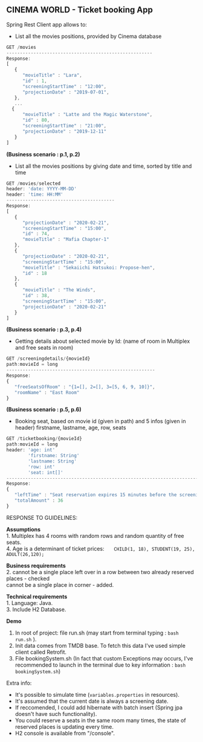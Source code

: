 ## CINEMA WORLD - Ticket booking App

Spring Rest Client app allows to:

+ List all the movies positions, provided by Cinema database

```javascript
GET /movies
------------------------------------------------------
Response:
[
   {
      "movieTitle" : "Lara",
      "id" : 1,
      "screeningStartTime" : "12:00",
      "projectionDate" : "2019-07-01",
   },
   ...
  {
      "movieTitle" : "Latte and the Magic Waterstone",
      "id" : 80,
      "screeningStartTime" : "21:00",
      "projectionDate" : "2019-12-11"
   }
]
```

**(Business scenario : p.1, p.2)**
+ List all the movies positions by giving date and time, sorted by title and time 
```javascript
GET /movies/selected
header: 'date: YYYY-MM-DD'
header: 'time: HH:MM'
----------------------------------------
Response:
[
   {
      "projectionDate" : "2020-02-21",
      "screeningStartTime" : "15:00",
      "id" : 74,
      "movieTitle" : "Mafia Chapter-1"
   },
   {
      "projectionDate" : "2020-02-21",
      "screeningStartTime" : "15:00",
      "movieTitle" : "Sekaiichi Hatsukoi: Propose-hen",
      "id" : 18
   },
   {
      "movieTitle" : "The Winds",
      "id" : 38,
      "screeningStartTime" : "15:00",
      "projectionDate" : "2020-02-21"
   }
]
```
**(Business scenario : p.3, p.4)**
+ Getting details about selected movie by Id: (name of room in Multiplex and free seats in room)

```javascript
GET /screeningdetails/{movieId}
path:movieId = long
-------------------------------------------------------
Response:
{
   "freeSeatsOfRoom" : "{1=[], 2=[], 3=[5, 6, 9, 10]}",
   "roomName" : "East Room"
}
```

**(Business scenario : p.5, p.6)**
+ Booking seat, based on movie id (given in path) and 5 infos (given in header)
 firstname, lastname, age, row, seats
```javascript
GET /ticketbooking/{movieId}
path:movieId = long
header: 'age: int'
        'firstname: String' 
        'lastname: String' 
        'row: int'
        'seat: int[]'
------------------------------------------------------------------------------------------
Response:
{
   "leftTime" : "Seat reservation expires 15 minutes before the screening begins. The remaining time to end of ticket reservation is: 4 hours 55 minutes",
   "totalAmount" : 36
}
```
RESPONSE TO GUIDELINES:


**Assumptions**
<br/>1. Multiplex has 4 rooms with random rows and random quantity of free seats.
<br/>4. Age is a determinant of ticket prices:
`    CHILD(1, 18),
    STUDENT(19, 25),
    ADULT(26,120);
`
  

**Business requirements**
<br/> 2. cannot be a single place left over in a row between two already reserved
   places - checked <br/>
   cannot be a single place in corner - added.

**Technical requirements**
<br/>1. Language: Java.
<br/>3. Include H2 Database.

**Demo**
1. In root of project: file run.sh (may start from terminal typing : `bash run.sh` ).
2. Init data comes from TMDB base. To fetch this data I've used simple client called Retrofit.
3. File bookingSystem.sh (In fact that custom Exceptions may occurs, I've recommended to launch in the terminal due to key information : `bash bookingSystem.sh`)
 
Extra info: 
- It's possible to simulate time (`variables.properties` in resources).
- It's assumed that the current date is always a screening date.
- If reccomended, I could add hibernate with batch insert (Spring jpa doesn't have such functionality).
- You could reserve a seats in the same room many times, the state of reserved places is updating every time.
- H2 console is available from "/console".